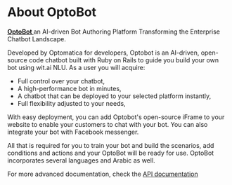 
# About OptoBot
**[ OptoBot ](http://optobot.ai)** an AI-driven Bot Authoring Platform Transforming the Enterprise Chatbot Landscape.  

Developed by Optomatica for developers, Optobot is an AI-driven, open-source code chatbot built with Ruby on Rails to guide you build your own bot using wit.ai NLU. As a user you will acquire:   

* Full control over your chatbot,
* A high-performance bot in minutes,
* A chatbot that can be deployed to your selected platform instantly,
* Full flexibility adjusted to your needs,   

With easy deployment, you can add Optobot's open-source iFrame to your website to enable your customers to chat with your bot. You can also integrate your bot with Facebook messenger.  

All that is required for you to train your bot and build the scenarios, add conditions and actions and your OptoBot will be ready for use. OptoBot incorporates several languages and Arabic as well.   

For more advanced documentation, check the [ API documentation ](https://docs.optobot.ai/api/docs)


